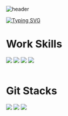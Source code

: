 ![header](https://capsule-render.vercel.app/api?type=Waving&color=0:80ffea,100:0d2373&height=300&section=header&text=Kimarv07&fontSize=85)

<a href="https://git.io/typing-svg"><img src="https://readme-typing-svg.herokuapp.com?font=Avenir&pause=1000&color=11B5C5&width=435&lines=Game+Client+%2F+AI+Programmer" alt="Typing SVG" /></a>

# Work Skills
![](https://img.shields.io/badge/C-00599C?style=for-the-badge&logo=c&logoColor=white)
![](https://img.shields.io/badge/C%2B%2B-00599C?style=for-the-badge&logo=c%2B%2B&logoColor=white)
![](https://img.shields.io/badge/C%23-239120?style=for-the-badge&logo=c-sharp&logoColor=white)
![](https://img.shields.io/badge/Python-3776AB?style=for-the-badge&logo=python&logoColor=white)
<br>
<br>
# Git Stacks
![](https://github-readme-stats.vercel.app/api?username=Kimarv07&hide_border=false&include_all_commits=false&count_private=false)
![](https://github-readme-stats.vercel.app/api/top-langs/?username=Kimarv07&hide_border=false&include_all_commits=false&count_private=false&layout=compact)
![](https://github-readme-streak-stats.herokuapp.com/?user=Kimarv07&hide_border=false)<br/>

